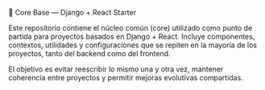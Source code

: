 🧩 Core Base — Django + React Starter

Este repositorio contiene el núcleo común (core) utilizado como punto de partida para proyectos basados en Django + React.
Incluye componentes, contextos, utilidades y configuraciones que se repiten en la mayoría de los proyectos, tanto del backend como del frontend.

El objetivo es evitar reescribir lo mismo una y otra vez, mantener coherencia entre proyectos y permitir mejoras evolutivas compartidas.


